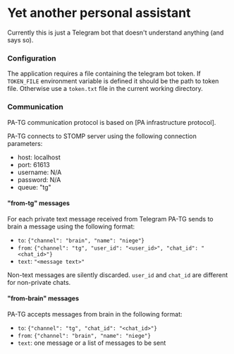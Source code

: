 # Yet another personal assistant

Currently this is just a Telegram bot that doesn't understand anything
(and says so).

### Configuration

The application requires a file containing the telegram bot token. If
`TOKEN_FILE` environment variable is defined it should be the path to
token file. Otherwise use a `token.txt` file in the current working
directory.

### Communication

PA-TG communication protocol is based on [PA infrastructure protocol].

PA-TG connects to STOMP server using the following connection
parameters:

- host: localhost
- port: 61613
- username: N/A
- password: N/A
- queue: "tg"

#### "from-tg" messages

For each private text message received from Telegram PA-TG sends to
brain a message using the following format:

- `to`: `{"channel": "brain", "name": "niege"}`
- `from`: `{"channel": "tg", "user_id": "<user_id>", "chat_id": "<chat_id>"}`
- `text`: `"<message text>"`

Non-text messages are silently discarded. `user_id` and `chat_id` are
different for non-private chats.

#### "from-brain" messages

PA-TG accepts messages from brain in the following format:

- `to`: `{"channel": "tg", "chat_id": "<chat_id>"}`
- `from`: `{"channel": "brain", "name": "niege"}`
- `text`: one message or a list of messages to be sent


[PA infactructure protocol]: https://gitlab.com/personal-assistant-bot/infrastructure/protocol
